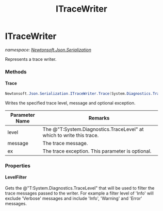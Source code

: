 ﻿---
title: ITraceWriter
---

# ITraceWriter
_namespace: [Newtonsoft.Json.Serialization](N-Newtonsoft.Json.Serialization.html)_

Represents a trace writer.



### Methods

#### Trace
```csharp
Newtonsoft.Json.Serialization.ITraceWriter.Trace(System.Diagnostics.TraceLevel,System.String,System.Exception)
```
Writes the specified trace level, message and optional exception.

|Parameter Name|Remarks|
|--------------|-------|
|level|The @"T:System.Diagnostics.TraceLevel" at which to write this trace.|
|message|The trace message.|
|ex|The trace exception. This parameter is optional.|



### Properties

#### LevelFilter
Gets the @"T:System.Diagnostics.TraceLevel" that will be used to filter the trace messages passed to the writer.
 For example a filter level of 'Info' will exclude 'Verbose' messages and include 'Info',
 'Warning' and 'Error' messages.
